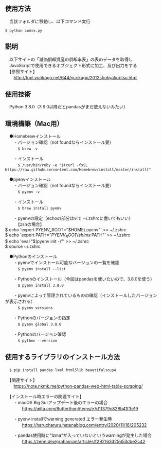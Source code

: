 ## 使用方法  
　当該フォルダに移動し、以下コマンド実行  
```
$ python index.py
```

## 説明  
　以下サイトの「減価償却資産の償却率表」の表のデータを取得し  
　JavaScriptで使用できるオブジェクト形式に加工、及び出力をする  
　【参照サイト】  
　　http://tool.yurikago.net/644/yurikago/2012shokyakuritsu.html  

## 使用技術  
　Python 3.8.0（3.9.0以降だとpandasがまだ使えないみたい）  

## 環境構築（Mac用）  
　●Homebrewインストール  
　　・バージョン確認（not foundならインストール要）  
　　　`$ brew -v`

　　・インストール  
　　　`$ /usr/bin/ruby -e "$(curl -fsSL https://raw.githubusercontent.com/Homebrew/install/master/install)"`

　●pyenvインストール  
　　・バージョン確認（not foundならインストール要）  
　　　`$ pyenv -v`  

　　・インストール  
　　　`$ brew install pyenv`  

　　・pyenvの設定（echoの部分はviで ~/.zshrcに書いてもいい）  
　　　【zshの場合】  
    $ echo 'export PYENV_ROOT="$HOME/.pyenv"' >> ~/.zshrc  
    $ echo 'export PATH="$PYENV_ROOT/shims:$PATH"' >> ~/.zshrc  
    $ echo 'eval "$(pyenv init -)"' >> ~/.zshrc  
    $ source ~/.zshrc  

　●Pythonのインストール  
　　・pyenvでインストール可能なバージョンの一覧を確認  
　　　`$ pyenv install --list`  

　　・Pythonのインストール（今回はpandasを使いたいので、3.8.0を使う）  
　　　`$ pyenv install 3.8.0`  

　　・pyenvによって管理されているものの確認（インストールしたバージョンが表示される）  
　　　`$ pyenv versions`  

　　・Pythonのバージョンの指定  
　　　`$ pyenv global 3.8.0`  

　　・Pythonのバージョン確認  
　　　`$ python --version`  

## 使用するライブラリのインストール方法  
　`$ pip install pandas lxml html5lib beautifulsoup4`  

　【関連サイト】  
　　https://note.nkmk.me/python-pandas-web-html-table-scraping/  

　【インストール時エラーの関連サイト】  
　　・macOS Big Surアップデート後のエラーの場合  
　　　　https://qiita.com/Butterthon/items/e7d1f379c828b41f3e19  

　　・pyenv installでwarning generated エラー発生時  
　　　　https://harucharuru.hatenablog.com/entry/2020/11/16/205232  

　　・pandas使用時に"lzma"が入っていないというwarningが発生した場合  
　　　　https://zenn.dev/grahamian/articles/f292163325653dbe2c42  
